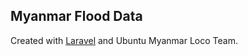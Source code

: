 ## Myanmar Flood Data 

Created with [Laravel](http://laravel.com/docs) and Ubuntu Myanmar Loco Team.